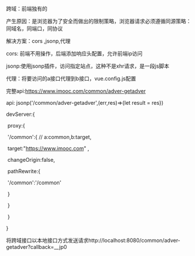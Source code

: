 跨域：前端独有的

产生原因：是浏览器为了安全而做出的限制策略，浏览器请求必须遵循同源策略：同域名，同端口，同协议

解决方案：cors  ,jsonp,代理

cors: 前端不用操作，后端添加响应头配置，允许前端ip访问

jsonp:使用jsonp插件，访问指定站点，这种不是xhr请求，是一段js脚本

代理：将要访问的a接口代理到b接口，vue.config.js配置

完整api:https://www.imooc.com/common/adver-getadver

api:  jsonp('/common/adver-getadver',(err,res)=>{let result = res})

devServer:{

​	proxy:{

​		'/common':{     // a:common,b:target,    

​			target:"https://www.imooc.com" ,

​			changeOrigin:false,

​			pathRewrite:{

​				'/common':'/common'

​			}			

​		}

​	}

}

将跨域接口以本地接口方式发送请求http://localhost:8080/common/adver-getadver?callback=__jp0





